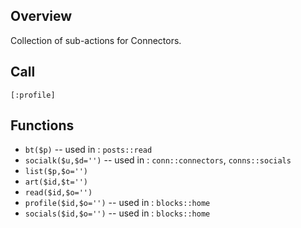 ## Overview

Collection of sub-actions for Connectors.

## Call

`[:profile]`

## Functions

- `bt($p)` -- used in : `posts::read`
- `socialk($u,$d='')` -- used in : `conn::connectors`, `conns::socials`
- `list($p,$o='')`
- `art($id,$t='')`
- `read($id,$o='')`
- `profile($id,$o='')` -- used in : `blocks::home`
- `socials($id,$o='')` -- used in : `blocks::home`
